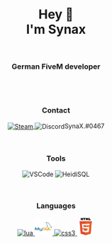 <h1 align="center">Hey 👋<br> I'm Synax<br><br></h1>
<h3 align="center">German FiveM developer</h3>
<h1 align="center"></h1>

<br>

<h3 align="center">Contact</h3>
<p align="center">
  <a href="https://steamcommunity.com/id/synax_" target="blank">
    <img align="center" src="https://www.freeiconspng.com/uploads/steam-icon-0.png" alt="Steam" height="30" width="30" />
  </a>
    <img align="center" src="https://www.freepnglogos.com/uploads/discord-logo-png/concours-discord-cartes-voeux-fortnite-france-6.png" alt="Discord" height="35" width="35" />SynaX.#0467
</p>

<br>

<h3 align="center">Tools</h3>
<p align="center"> 
    <img src="https://upload.wikimedia.org/wikipedia/commons/thumb/9/9a/Visual_Studio_Code_1.35_icon.svg/2048px-Visual_Studio_Code_1.35_icon.svg.png" alt="VSCode" width="40" height="40" /> 
    <img src="https://upload.wikimedia.org/wikipedia/commons/3/32/HeidiSQL_logo_image.png" alt="HeidiSQL" width="40" height="40"/> 
</p>

<br>

<h3 align="center">Languages</h3>
<p align="center"> 
  <a href="https://www.lua.org/about.html" target="_blank" rel="noreferrer"> 
    <img src="https://upload.wikimedia.org/wikipedia/commons/thumb/c/cf/Lua-Logo.svg/1200px-Lua-Logo.svg.png"alt="lua" width="40" height="40" /> 
  </a> 
  <a href="https://www.mysql.com/" target="_blank" rel="noreferrer"> 
    <img src="https://raw.githubusercontent.com/devicons/devicon/master/icons/mysql/mysql-original-wordmark.svg"alt="mysql" width="40" height="40" /> 
  </a>
  <a href="https://www.w3schools.com/css/" target="_blank" rel="noreferrer">
    <img src="https://upload.wikimedia.org/wikipedia/commons/thumb/d/d5/CSS3_logo_and_wordmark.svg/120px-CSS3_logo_and_wordmark.svg.png" alt="css3" width="30" height="40" /> 
  </a> 
  <a href="https://www.w3.org/html/" target="_blank" rel="noreferrer">
    <img src="https://raw.githubusercontent.com/devicons/devicon/master/icons/html5/html5-original-wordmark.svg" alt="html5" width="40" height="40" /> 
  </a>
</p>
